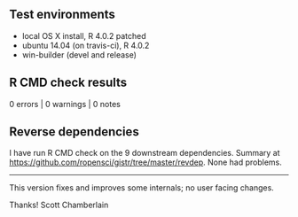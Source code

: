## Test environments

* local OS X install, R 4.0.2 patched
* ubuntu 14.04 (on travis-ci), R 4.0.2
* win-builder (devel and release)

## R CMD check results

0 errors | 0 warnings | 0 notes

## Reverse dependencies

I have run R CMD check on the 9 downstream dependencies. Summary at <https://github.com/ropensci/gistr/tree/master/revdep>. None had problems.

---

This version fixes and improves some internals; no user facing changes.

Thanks!
Scott Chamberlain
